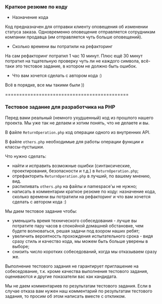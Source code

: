 
### Краткое резюме по коду

- Назначение кода

Код предназначен для отправки клиенту оповещения об изменении статуса заказа. Одновременно оповещение отправляется сотрудникам компании продавца (им отправляется чуть больше оповещений).

- Сколько времени вы потратили на рефакторинг

На сам рефакторинг потратил 1 час 10 минут. Плюс ещё 30 минут потратил на тщательную проверку чуть ли не каждого символа, всё-таки это тестовое задание, в котором не должно быть ошибок.

- Что вам хочется сделать с автором кода :)

Всё в порядке, все мы такими были ))

============================================

### Тестовое задание для разработчика на PHP

Перед вами реальный (немного ухудшенный) код из прошлого нашего проекта. Мы уже так не делаем и хотим понять, что не делаете и вы.

В файле `ReturnOperation.php` код операции одного из внутренних API.

В файле `others.php` необходимые для работы операции функции и классы-пустышки.

Что нужно сделать:
* найти и исправить возможные ошибки (синтаксические, проектирования, безопасности и т.д.) в `ReturnOperation.php`;
* отрефакторить `ReturnOperation.php` в лучший, по вашему мнению, вид. 
* распиливать `others.php` на файлы и namespace'ы не нужно;
* написать в комментарии краткое резюме по коду: назначение кода, сколько времени вы потратили на рефакторинг и что вам хочется сделать с автором кода :)

Мы даем тестовое задание чтобы:
* уменьшить время технического собеседования - лучше вы потратите пару часов в спокойной домашней обстановке, чем будете волноваться, решая задачи под взором наших ребят;
* увеличить вероятность прохождения испытательного срока - видя сразу стиль и качество кода, мы можем быть больше уверены в выборе;
* снизить число коротких собеседований, когда мы отказываем сразу же.

Выполнение тестового задания не гарантирует приглашение на собеседование, т.к. кроме качества выполнения тестового задания, оцениваются и другие показатели вас как кандидата.

Мы не даем комментариев по результатам тестового задания. Если в случае отказа вам нужен наш комментарий по результатам тестового задания, то просим об этом написать вместе с откликом.
